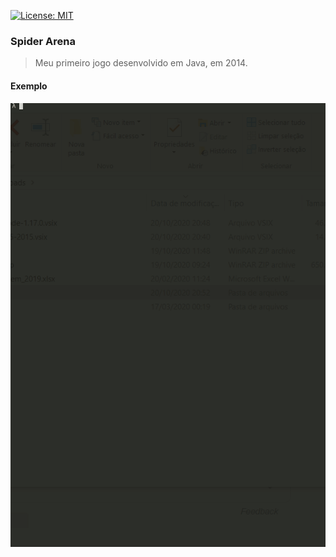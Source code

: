 [![License: MIT](https://img.shields.io/badge/License-MIT-yellow.svg)](https://opensource.org/licenses/MIT)

### Spider Arena
> Meu primeiro jogo desenvolvido em Java, em 2014.

#### Exemplo
![Spider Arena](Spider_Arena.gif)
